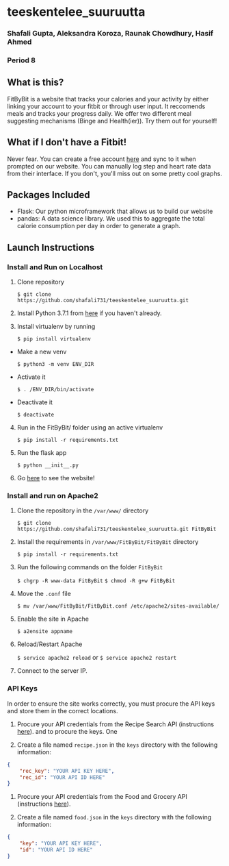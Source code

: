 # teeskentelee_suuruutta
### Shafali Gupta, Aleksandra Koroza, Raunak Chowdhury, Hasif Ahmed
### Period 8
## What is this?

FitByBit is a website that tracks your calories and your activity by either linking your account to your fitbit or through user input. It reccomends meals and tracks your progress daily. We offer two different meal suggesting mechanisms (Binge and Health(ier)). Try them out for yourself!

## What if I don't have a Fitbit!

Never fear. You can create a free account [here](https://accounts.fitbit.com/signup?lcl=en_US&targetUrl=https%3A%2F%2Fwww.fitbit.com%2Flogin%2Ftransferpage%3Fredirect%3Dhttps%25253A%25252F%25252Fwww.fitbit.com%25252F) and sync to it when prompted on our website. You can manually log step and heart rate data from their interface. If you don't, you'll miss out on some pretty cool graphs.

## Packages Included
- Flask: Our python microframework that allows us to build our website
- pandas: A data science library. We used this to aggregate the total calorie consumption per day in order to generate a graph.

## Launch Instructions
### Install and Run on Localhost
1. Clone repository

     `$ git clone https://github.com/shafali731/teeskentelee_suuruutta.git`

2. Install Python 3.7.1 from [here](https://www.python.org/downloads/) if you haven't already.
3.  Install virtualenv by running

     `$ pip install virtualenv`

  - Make a new venv

      `$ python3 -m venv ENV_DIR`

  - Activate it  

      `$ . /ENV_DIR/bin/activate `

  - Deactivate it  

      `$ deactivate`  

 4. Run in the FitByBit/ folder using an active virtualenv   

      `$ pip install -r requirements.txt`

 5. Run the flask app

      `$ python __init__.py `

 6. Go [here](http://127.0.0.1:5000/) to see the website!

### Install and run on Apache2
1. Clone the repository in the `/var/www/` directory

    `$ git clone https://github.com/shafali731/teeskentelee_suuruutta.git FitByBit`
 4. Install the requirements in `/var/www/FitByBit/FitByBit` directory

      `$ pip install -r requirements.txt`

2. Run the following commands on the folder `FitByBit`

    `$ chgrp -R www-data FitByBit`
    `$ chmod -R g+w FitByBit`

3. Move the `.conf` file

    `$ mv /var/www/FitByBit/FitByBit.conf /etc/apache2/sites-available/`

4. Enable the site in Apache

    `$ a2ensite appname`

5. Reload/Restart Apache

    `$ service apache2 reload`
      or
    `$ service apache2 restart`

6. Connect to the server IP.

### API Keys
In order to ensure the site works correctly, you must procure the API keys and store them in the correct locations.

1. Procure your API credentials from the Recipe Search API (instructions [here](https://github.com/shafali731/teeskentelee_suuruutta/blob/master/doc/api_EDAMAM_Recipe_Search.pdf)). and  to procure the keys. One

1. Create a file named `recipe.json` in the `keys` directory with the following information:
``` json
{
    "rec_key": "YOUR API KEY HERE",
    "rec_id": "YOUR API ID HERE"
}
```

1. Procure your API credentials from the Food and Grocery API (instructions [here](https://github.com/shafali731/teeskentelee_suuruutta/blob/master/doc/api_EDAMAM_Food_and_Grocery_Database.pdf)).

1. Create a file named `food.json` in the `keys` directory with the following information:
``` json
{
    "key": "YOUR API KEY HERE",
    "id": "YOUR API ID HERE"
}
```
